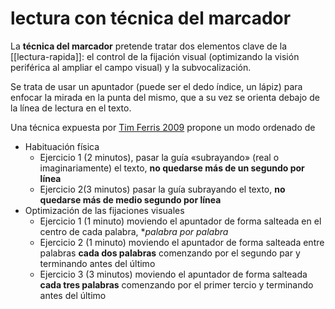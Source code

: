 # lectura con técnica del marcador
La **técnica del marcador** pretende tratar dos elementos clave de la [[lectura-rapida]]: el control de la fijación visual (optimizando la visión periférica al ampliar el campo visual) y la subvocalización.

Se trata de usar un apuntador (puede ser el dedo índice, un lápiz) para enfocar la mirada en la punta del mismo, que a su vez se orienta debajo de la línea de lectura en el texto.

Una técnica expuesta por [Tim Ferris 2009](https://tim.blog/2009/07/30/speed-reading-and-accelerated-learning/) propone un modo ordenado de 

- Habituación física
    - Ejercicio 1 (2 minutos), pasar la guía «subrayando» (real o imaginariamente) el texto, **no quedarse más de un segundo por línea**
    - Ejercicio 2(3 minutos) pasar la guía subrayando el texto, **no quedarse más de medio segundo por línea**
- Optimización de las fijaciones visuales
    - Ejercicio 1 (1 minuto) moviendo el apuntador de forma salteada en el centro de cada palabra, **palabra por palabra*
    - Ejercicio 2 (1 minuto) moviendo el apuntador de forma salteada entre palabras **cada dos palabras** comenzando por el segundo par y terminando antes del último
    - Ejercicio 3 (3 minutos) moviendo el apuntador de forma salteada **cada tres palabras** comenzando por el primer tercio y terminando antes del último
